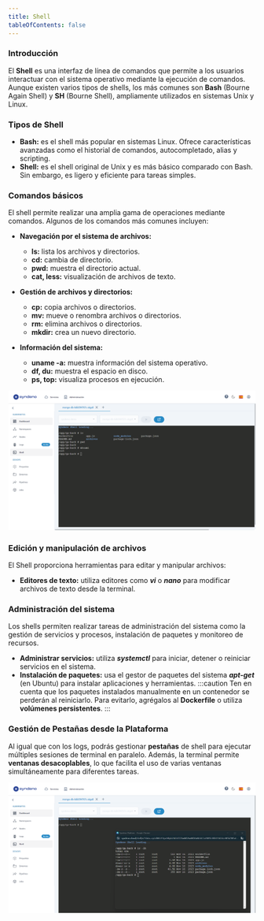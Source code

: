 ```yaml
---
title: Shell
tableOfContents: false
---
```


### Introducción
El **Shell** es una interfaz de línea de comandos que permite a los usuarios interactuar con el sistema operativo mediante la ejecución de comandos. Aunque existen varios tipos de shells, los más comunes son **Bash** (Bourne Again Shell) y **SH** (Bourne Shell), ampliamente utilizados en sistemas Unix y Linux.

### Tipos de Shell

* **Bash:** es el shell más popular en sistemas Linux. Ofrece características avanzadas como el historial de comandos, autocompletado, alias y scripting. 
* **Shell:** es el shell original de Unix y es más básico comparado con Bash. Sin embargo, es ligero y eficiente para tareas simples. 

### Comandos básicos

El shell permite realizar una amplia gama de operaciones mediante comandos. Algunos de los comandos más comunes incluyen:
* **Navegación por el sistema de archivos:**
    * **ls:** lista los archivos y directorios.
    * **cd:** cambia de directorio.
    * **pwd:** muestra el directorio actual.
    * **cat, less:** visualización de archivos de texto.

* **Gestión de archivos y directorios:**
    * **cp:** copia archivos o directorios.
    * **mv:** mueve o renombra archivos o directorios.
    * **rm:** elimina archivos o directorios.
    * **mkdir:** crea un nuevo directorio.

* **Información del sistema:**
    * **uname -a:** muestra información del sistema operativo.
    * **df, du:** muestra el espacio en disco.
    * **ps, top:** visualiza procesos en ejecución.

<div style="display: flex; justify-content: center;">
    <a href="/src/content/docs/img/getting-started/syndeno-ecosystem/kubernetes-img/shell/shell.png" target="_blank">
        <img src="/src/content/docs/img/getting-started/syndeno-ecosystem/kubernetes-img/shell/shell.png" alt="shell" style="max-width: 100%; height: auto;">
    </a>
</div>


### Edición y manipulación de archivos
El Shell proporciona herramientas para editar y manipular archivos:

* **Editores de texto:** utiliza editores como ***vi*** o ***nano*** para modificar archivos de texto desde la terminal.

### Administración del sistema
Los shells permiten realizar tareas de administración del sistema como la gestión de servicios y procesos, instalación de paquetes y monitoreo de recursos. 

* **Administrar servicios:** utiliza ***systemctl*** para iniciar, detener o reiniciar servicios en el sistema.
* **Instalación de paquetes:** usa el gestor de paquetes del sistema ***apt-get*** (en Ubuntu) para instalar aplicaciones y herramientas.
    :::caution
    Ten en cuenta que los paquetes instalados manualmente en un contenedor se perderán al reiniciarlo. Para evitarlo, agrégalos al **Dockerfile** o utiliza **volúmenes persistentes**. 
    :::

### Gestión de Pestañas desde la Plataforma

Al igual que con los logs, podrás gestionar **pestañas** de shell para ejecutar múltiples sesiones de terminal en paralelo. Además, la terminal permite **ventanas desacoplables**, lo que facilita el uso de varias ventanas simultáneamente para diferentes tareas.
<div style="display: flex; justify-content: center;">
    <a href="/src/content/docs/img/getting-started/syndeno-ecosystem/kubernetes-img/shell/shell-ventana.png" target="_blank">
        <img src="/src/content/docs/img/getting-started/syndeno-ecosystem/kubernetes-img/shell/shell-ventana.png" alt="shell-ventana" style="max-width: 100%; height: auto;">
    </a>
</div>